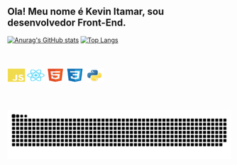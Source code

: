 ## Ola! Meu nome é Kevin Itamar, sou desenvolvedor Front-End. 

[![Anurag's GitHub stats](https://github-readme-stats.vercel.app/api?username=Kevin-itam&theme=great-gatsby)](https://github.com/anuraghazra/github-readme-stats)
[![Top Langs](https://github-readme-stats.vercel.app/api/top-langs/?username=Kevin-Itam&theme=great-gatsby&layout=compact)](https://github.com/anuraghazra/github-readme-stats)
<header></header>
<div style="display: inline_block">
  <img align="center" height="30" width="40" src="https://raw.githubusercontent.com/devicons/devicon/master/icons/javascript/javascript-plain.svg">
  <img align="center" height="30" width="40" src="https://raw.githubusercontent.com/devicons/devicon/master/icons/react/react-original.svg">
  <img align="center" height="30" width="40" src="https://raw.githubusercontent.com/devicons/devicon/master/icons/html5/html5-original.svg">
  <img align="center" height="30" width="40" src="https://raw.githubusercontent.com/devicons/devicon/master/icons/css3/css3-original.svg">
  <img align="center" height="30" width="40" src="https://raw.githubusercontent.com/devicons/devicon/master/icons/python/python-original.svg">
</div>
<br><br>

##

![Snake animation](https://github.com/Kevin-Itam/Kevin-Itam/blob/output/github-contribution-grid-snake.svg)
